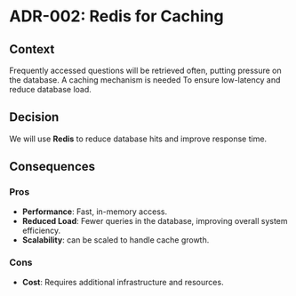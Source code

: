 # ADR-002: Redis for Caching

## Context

Frequently accessed questions will be retrieved often, putting pressure on the database. A caching mechanism is needed To ensure low-latency and reduce database load.

## Decision

We will use **Redis** to reduce database hits and improve response time.

## Consequences

### Pros

- **Performance**: Fast, in-memory access.
- **Reduced Load**: Fewer queries in the database, improving overall system efficiency.
- **Scalability**: can be scaled to handle cache growth.

### Cons

- **Cost**: Requires additional infrastructure and resources.
